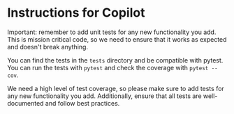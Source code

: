 # Instructions for Copilot

Important: remember to add unit tests for any new functionality you add.
This is mission critical code, so we need to ensure that it works as expected and doesn't break anything.

You can find the tests in the `tests` directory and be compatible with pytest.
You can run the tests with `pytest` and check the coverage with `pytest --cov`.

We need a high level of test coverage, so please make sure to add tests for any new functionality you add. Additionally, ensure that all tests are well-documented and follow best practices.